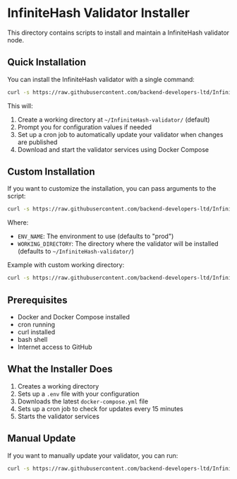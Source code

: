 # InfiniteHash Validator Installer

This directory contains scripts to install and maintain a InfiniteHash validator node.

## Quick Installation

You can install the InfiniteHash validator with a single command:

```bash
curl -s https://raw.githubusercontent.com/backend-developers-ltd/InfiniteHash/refs/heads/deploy-config-prod/installer/install.sh | bash
```

This will:
1. Create a working directory at `~/InfiniteHash-validator/` (default)
2. Prompt you for configuration values if needed
3. Set up a cron job to automatically update your validator when changes are published
4. Download and start the validator services using Docker Compose

## Custom Installation

If you want to customize the installation, you can pass arguments to the script:

```bash
curl -s https://raw.githubusercontent.com/backend-developers-ltd/InfiniteHash/refs/heads/deploy-config-prod/installer/install.sh | bash -s -- [ENV_NAME] [WORKING_DIRECTORY]
```

Where:
- `ENV_NAME`: The environment to use (defaults to "prod")
- `WORKING_DIRECTORY`: The directory where the validator will be installed (defaults to `~/InfiniteHash-validator/`)

Example with custom working directory:

```bash
curl -s https://raw.githubusercontent.com/backend-developers-ltd/InfiniteHash/refs/heads/deploy-config-prod/installer/install.sh | bash -s -- prod /opt/InfiniteHash-validator
```

## Prerequisites

- Docker and Docker Compose installed
- cron running
- curl installed
- bash shell
- Internet access to GitHub

## What the Installer Does

1. Creates a working directory
2. Sets up a `.env` file with your configuration
3. Downloads the latest `docker-compose.yml` file
4. Sets up a cron job to check for updates every 15 minutes
5. Starts the validator services

## Manual Update

If you want to manually update your validator, you can run:

```bash
curl -s https://raw.githubusercontent.com/backend-developers-ltd/InfiniteHash/refs/heads/deploy-config-prod/installer/update_compose.sh | bash -s -- [ENV_NAME] [WORKING_DIRECTORY]
```
